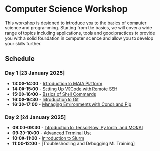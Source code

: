 # Computer Science Workshop

This workshop is designed to introduce you to the basics of computer science and programming. Starting from the basics, we will cover a wide range of topics including applications, tools and good practices to provide you with a solid foundation in computer science and allow you to develop your skills further.

## Schedule


### Day 1 [23 January 2025]

- **13:00-14:00** - [Introduction to MAIA Platform](Day1/MAIA-Intro/README.md)
- **14:00-15:00** - [Setting Up VSCode with Remote SSH](Day1/SSH_VSCode/README.md)
- **15:00-16:00** - [Basics of Shell Commands](Day1/Shell-Intro/README.md)
- **16:00-16:30** - [Introduction to Git](Day1/Git/README.md)
- **16:30-17:00** - [Managing Environments with Conda and Pip](Day1/Conda/README.md)


### Day 2 [24 January 2025]

- **09:00-09:30** - [Introduction to TensorFlow, PyTorch, and MONAI](Day2/ML-framworks/README.md)
- **09:30-10:00** - [Advanced Terminal Use](Day2/Shell-Part-2/README.md)
- **10:00-11:00** - [Introduction to Slurm](Day2/SLURM-HPC/README.md)
- **11:00-12:00** - [Troubleshooting and Debugging ML Training]
